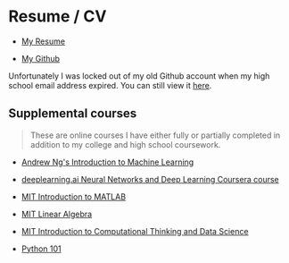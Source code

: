 # Resume / CV


  - [My Resume](blog/assets/IanSulleyResume_08_2021.pdf)

  - [My Github](https://github.com/sulleyi)

Unfortunately I was locked out of my old Github account when my high school email address expired. You can still view it [here](https://github.com/isulley77?tab=repositories).

## Supplemental courses
>These are online courses I have either fully or partially completed in addition to my college and high school coursework.

- [Andrew Ng's Introduction to Machine Learning](https://www.coursera.org/learn/machine-learning)

- [deeplearning.ai Neural Networks and Deep Learning Coursera course](https://www.coursera.org/learn/neural-networks-deep-learning/home/welcome)

- [MIT Introduction to MATLAB](https://ocw.mit.edu/courses/mathematics/18-s997-introduction-to-matlab-programming-fall-2011/index.htm)

- [MIT Linear Algebra](https://ocw.mit.edu/courses/mathematics/18-06sc-linear-algebra-fall-2011/)

- [MIT Introduction to Computational Thinking and Data Science](https://ocw.mit.edu/courses/electrical-engineering-and-computer-science/6-0002-introduction-to-computational-thinking-and-data-science-fall-2016/)

- [Python 101](http://www.davekuhlman.org/python_101.html)
